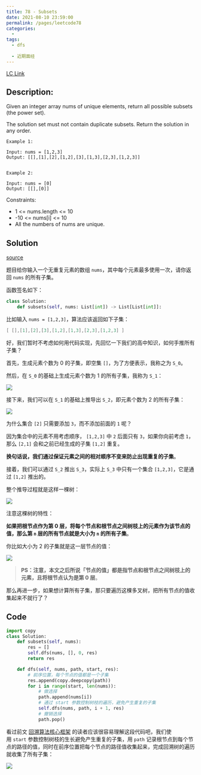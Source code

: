 ```yaml
---
title: 78 - Subsets
date: 2021-08-10 23:59:00
permalink: /pages/leetcode78
categories:
  - 
tags:
  - dfs
  
  - 近期面经
---
```


[LC Link](https://leetcode.cn/problems/subsets/)

## Description:

Given an integer array nums of unique elements, return all possible subsets (the power set).

The solution set must not contain duplicate subsets. Return the solution in any order.

 
```
Example 1:

Input: nums = [1,2,3]
Output: [[],[1],[2],[1,2],[3],[1,3],[2,3],[1,2,3]]


Example 2:

Input: nums = [0]
Output: [[],[0]]
``` 

Constraints:

- 1 <= nums.length <= 10
- -10 <= nums[i] <= 10
- All the numbers of nums are unique.

## Solution
[source](https://labuladong.github.io/algo/1/7/)

题目给你输入一个无重复元素的数组 `nums`，其中每个元素最多使用一次，请你返回 `nums` 的所有子集。

函数签名如下：

```python
class Solution:
    def subsets(self, nums: List[int]) -> List[List[int]]:
```

比如输入 `nums = [1,2,3]`，算法应该返回如下子集：

```java
[ [],[1],[2],[3],[1,2],[1,3],[2,3],[1,2,3] ]
```

好，我们暂时不考虑如何用代码实现，先回忆一下我们的高中知识，如何手推所有子集？

首先，生成元素个数为 0 的子集，即空集 `[]`，为了方便表示，我称之为 `S_0`。

然后，在 `S_0` 的基础上生成元素个数为 1 的所有子集，我称为 `S_1`：

[![](https://labuladong.github.io/algo/images/%e6%8e%92%e5%88%97%e7%bb%84%e5%90%88/3.jpeg)](https://labuladong.github.io/algo/images/%e6%8e%92%e5%88%97%e7%bb%84%e5%90%88/3.jpeg)

接下来，我们可以在 `S_1` 的基础上推导出 `S_2`，即元素个数为 2 的所有子集：

[![](https://labuladong.github.io/algo/images/%e6%8e%92%e5%88%97%e7%bb%84%e5%90%88/4.jpeg)](https://labuladong.github.io/algo/images/%e6%8e%92%e5%88%97%e7%bb%84%e5%90%88/4.jpeg)

为什么集合 `[2]` 只需要添加 `3`，而不添加前面的 `1` 呢？

因为集合中的元素不用考虑顺序， `[1,2,3]` 中 `2` 后面只有 `3`，如果你向前考虑 `1`，那么 `[2,1]` 会和之前已经生成的子集 `[1,2]` 重复。

**换句话说，我们通过保证元素之间的相对顺序不变来防止出现重复的子集**。

接着，我们可以通过 `S_2` 推出 `S_3`，实际上 `S_3` 中只有一个集合 `[1,2,3]`，它是通过 `[1,2]` 推出的。

整个推导过程就是这样一棵树：

[![](https://labuladong.github.io/algo/images/%e6%8e%92%e5%88%97%e7%bb%84%e5%90%88/5.jpeg)](https://labuladong.github.io/algo/images/%e6%8e%92%e5%88%97%e7%bb%84%e5%90%88/5.jpeg)

注意这棵树的特性：

**如果把根节点作为第 0 层，将每个节点和根节点之间树枝上的元素作为该节点的值，那么第 `n` 层的所有节点就是大小为 `n` 的所有子集**。

你比如大小为 2 的子集就是这一层节点的值：

[![](https://labuladong.github.io/algo/images/%e6%8e%92%e5%88%97%e7%bb%84%e5%90%88/6.jpeg)](https://labuladong.github.io/algo/images/%e6%8e%92%e5%88%97%e7%bb%84%e5%90%88/6.jpeg)

> **PS：注意，本文之后所说「节点的值」都是指节点和根节点之间树枝上的元素，且将根节点认为是第 0 层**。

那么再进一步，如果想计算所有子集，那只要遍历这棵多叉树，把所有节点的值收集起来不就行了？

## Code

```python
import copy
class Solution:
	def subsets(self, nums):
		res = []
		self.dfs(nums, [], 0, res)
		return res

	def dfs(self, nums, path, start, res):
		# 前序位置，每个节点的值都是一个子集
		res.append(copy.deepcopy(path))
		for i in range(start, len(nums)):
			# 做选择
			path.append(nums[i])
			# 通过 start 参数控制树枝的遍历，避免产生重复的子集
			self.dfs(nums, path, i + 1, res)
			# 撤销选择
			path.pop()
```

看过前文 [回溯算法核心框架](https://labuladong.github.io/algo/4/31/105/) 的读者应该很容易理解这段代码吧，我们使用 `start` 参数控制树枝的生长避免产生重复的子集，用 `path` 记录根节点到每个节点的路径的值，同时在前序位置把每个节点的路径值收集起来，完成回溯树的遍历就收集了所有子集：

[![](https://labuladong.github.io/algo/images/%e6%8e%92%e5%88%97%e7%bb%84%e5%90%88/5.jpeg)](https://labuladong.github.io/algo/images/%e6%8e%92%e5%88%97%e7%bb%84%e5%90%88/5.jpeg)